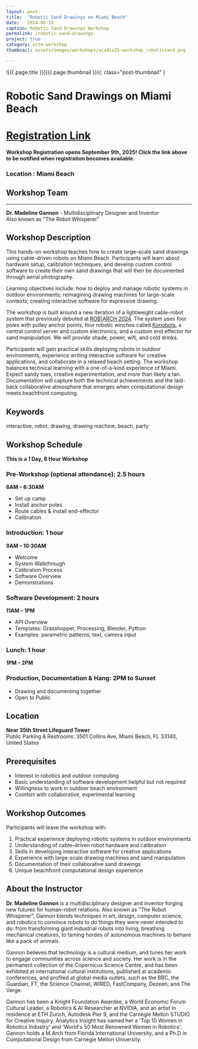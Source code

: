 ```yaml
---
layout: post
title:  "Robotic Sand Drawings on Miami Beach"
date:   2014-06-10
caption: Robotic Sand Drawings Workshop
permalink: /robotic-sand-drawings
project: true
category: site-workshop
thumbnail: assets/images/workshops/acadia25-workshop_roboticsand.png

---
```


![{{ page.title }}]({{ page.thumbnail }}){: class="post-thumbnail" }

# Robotic Sand Drawings on Miami Beach

# [Registration Link](https://www.eventbrite.com/e/acadia-2025-workshops-tickets-1559581613589?aff=oddtdtcreator)

**Workshop Registration opens September 9th, 2025! Click the link above to be notified when registration becomes available.**

### Location : Miami Beach

## Workshop Team
---

**Dr. Madeline Gannon** - Multidisciplinary Designer and Inventor  
Also known as "The Robot Whisperer"

## Workshop Description
This hands-on workshop teaches how to create large-scale sand drawings using cable-driven robots on Miami Beach. Participants will learn about hardware setup, calibration techniques, and develop custom control software to create their own sand drawings that will then be documented through aerial photography.

Learning objectives include: how to deploy and manage robotic systems in outdoor environments; reimagining drawing machines for large-scale contexts; creating interactive software for expressive drawing.

The workshop is built around a new iteration of a lightweight cable-robot system that previously debuted at [ROB&#124;ARCH 2024](https://robarch2024.org/Choreographing-Cable-Robots). The system uses four poles with pulley anchor points, four robotic winches called [Koriobots](https://github.com/madelinegannon/koriobots), a central control server and custom electronics, and a custom end effector for sand manipulation. We will provide shade, power, wifi, and cold drinks.

Participants will gain practical skills deploying robots in outdoor environments, experience writing interactive software for creative applications, and collaborate in a relaxed beach setting. The workshop balances technical learning with a one-of-a-kind experience of Miami. Expect sandy toes, creative experimentation, and more than likely a tan. Documentation will capture both the technical achievements and the laid-back collaborative atmosphere that emerges when computational design meets beachfront computing.

## Keywords
interactive, robot, drawing, drawing machine, beach, party

## Workshop Schedule
**This is a 1 Day, 8 Hour Workshop**

### Pre-Workshop (optional attendance): 2.5 hours
**6AM – 8:30AM**
- Set up camp
- Install anchor poles
- Route cables & install end-effector
- Calibration

### Introduction: 1 hour
**9AM – 10:30AM**
- Welcome
- System Walkthrough
- Calibration Process
- Software Overview
- Demonstrations

### Software Development: 2 hours
**11AM – 1PM**
- API Overview
- Templates: Grasshopper, Processing, Blender, Python
- Examples: parametric patterns, text, camera input

### Lunch: 1 hour
**1PM – 2PM**

### Production, Documentation & Hang: 2PM to Sunset
- Drawing and documenting together
- Open to Public

## Location
**Near 35th Street Lifeguard Tower**  
Public Parking & Restrooms: 3501 Collins Ave, Miami Beach, FL 33140, United States

## Prerequisites
- Interest in robotics and outdoor computing
- Basic understanding of software development helpful but not required
- Willingness to work in outdoor beach environment
- Comfort with collaborative, experimental learning

## Workshop Outcomes
Participants will leave the workshop with:
1. Practical experience deploying robotic systems in outdoor environments
2. Understanding of cable-driven robot hardware and calibration
3. Skills in developing interactive software for creative applications
4. Experience with large-scale drawing machines and sand manipulation
5. Documentation of their collaborative sand drawings
6. Unique beachfront computational design experience

## About the Instructor
**Dr. Madeline Gannon** is a multidisciplinary designer and inventor forging new futures for human-robot relations. Also known as "The Robot Whisperer", Gannon blends techniques in art, design, computer science, and robotics to convince robots to do things they were never intended to do: from transforming giant industrial robots into living, breathing mechanical creatures, to taming hordes of autonomous machines to behave like a pack of animals.

Gannon believes that technology is a cultural medium, and tunes her work to engage communities across science and society. Her work is in the permanent collection of the Copernicus Science Centre, and has been exhibited at international cultural institutions, published at academic conferences, and profiled at global media outlets, such as the BBC, the Guardian, FT, the Science Channel, WIRED, FastCompany, Dezeen, and The Verge.

Gannon has been a Knight Foundation Awardee, a World Economic Forum Cultural Leader, a Robotics & AI Researcher at NVIDIA, and an artist in residence at ETH Zurich, Autodesk Pier 9, and the Carnegie Mellon STUDIO for Creative Inquiry. Analytics Insight has named her a &#39;Top 10 Women in Robotics Industry&#39; and &#39;World&#39;s 50 Most Renowned Women in Robotics&#39;. Gannon holds a M.Arch from Florida International University, and a Ph.D in Computational Design from Carnegie Mellon University.


